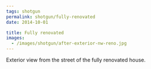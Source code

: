 ```yaml
---
tags: shotgun
permalink: shotgun/fully-renovated
date: 2014-10-01

title: Fully renovated
images:
  - /images/shotgun/after-exterior-nw-reno.jpg
---
```

Exterior view from the street of the fully renovated house.